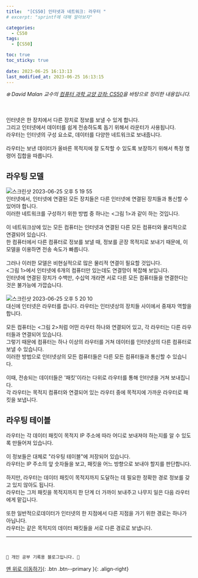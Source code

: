 ```yaml
---
title:  "[CS50] 인터넷과 네트워크: 라우터 "
# excerpt: "sprintf에 대해 알아보자"

categories:
  - CS50
tags:
  - [CS50]

toc: true
toc_sticky: true
 
date: 2023-06-25 16:13:13
last_modified_at: 2023-06-25 16:13:15
---
```



_❄️ David Malan 교수의 [컴퓨터 과학 교양 강좌: CS50](https://www.edwith.org/cs50/lecture/22869?isDesc=false)을 바탕으로 정리한 내용입니다._

<br>

인터넷은 한 장치에서 다른 장치로 정보를 보낼 수 있게 합니다.<br>
그리고 인터넷에서 데이터를 쉽게 전송하도록 돕기 위해서 라운터가 사용됩니다.<br>
라우터는 인터넷의 구성 요소로, 데이터를 다양한 네트워크로 보내줍니다.<br><br>
라우터는 보낸 데이터가 올바른 목적지에 잘 도착할 수 있도록 보장하기 위해서 특정 명령어 집합을 따릅니다.

## 라우팅 모델
![스크린샷 2023-06-25 오후 5 19 55](https://github.com/minju412/jenkins-test/assets/59405576/5ea4cf54-f6e1-4d4d-a8d0-cb7db13e7469)<br>
인터넷에서, 인터넷에 연결된 모든 장치들은 다른 인터넷에 연결된 장치들과 통신할 수 있어야 합니다.<br>
이러한 네트워크를 구성하기 위한 방법 중 하나는 <그림 1>과 같이 하는 것입니다.<br><br>
이 네트워크상에 있는 모든 컴퓨터는 인터넷과 연결된 다른 모든 컴퓨터와 물리적으로 연결되어 있습니다.<br>
한 컴퓨터에서 다른 컴퓨터로 정보를 보낼 때, 정보를 곧장 목적지로 보내기 때문에, 이 모델을 이용하면 전송 속도가 빠릅니다.<br><br>
그러나 이러한 모델은 비현실적으로 많은 물리적 연결이 필요할 것입니다.<br>
<그림 1>에서 인터넷에 6개의 컴퓨터만 있는데도 연결망이 복잡해 보입니다.<br>
인터넷에 연결된 장치가 수백만, 수십억 개라면 서로 다른 모든 컴퓨터들을 연결한다는 것은 불가능에 가깝습니다.<br><br>
![스크린샷 2023-06-25 오후 5 20 10](https://github.com/minju412/jenkins-test/assets/59405576/c7dac5b4-c03b-42d8-9094-3c5a57239c50)<br>
대신에 인터넷은 라우터를 씁니다. 라우터는 인터넷상의 장치들 사이에서 중재자 역할을 합니다.<br><br>
모든 컴퓨터는 <그림 2>처럼 어떤 라우터 하나와 연결되어 있고, 각 라우터는 다른 라우터들과 연결되어 있습니다.<br>
그렇기 때문에 컴퓨터는 하나 이상의 라우터를 거쳐 데이터를 인터넷상의 다른 컴퓨터로 보낼 수 있습니다.<br>
이러한 방법으로 인터넷상의 모든 컴퓨터들은 다른 모든 컴퓨터들과 통신할 수 있습니다.<br><br>
이때, 전송되는 데이터들은 '패킷'이라는 다위로 라우터를 통해 인터넷을 거쳐 보내집니다.<br>
각 라우터는 목적지 컴퓨터와 연결되어 있는 라우터 중에 목적지에 가까운 라우터로 패킷을 보냅니다.

## 라우팅 테이블
라우터는 각 데이터 패킷이 목적지 IP 주소에 따라 어디로 보내져야 하는지를 알 수 있도록 만들어져 있습니다.<br><br>
이 정보들은 대체로 "라우팅 테이블"에 저장되어 있습니다.<br>
라우터는 IP 주소의 앞 숫자들을 보고, 패킷을 어느 방향으로 보내야 할지를 판단합니다.<br><br>
하지만, 라우터는 데이터 패킷이 목적지까지 도달하는 데 필요한 정확한 경로 정보를 갖고 있지 않아도 됩니다.<br>
라우터는 그저 패킷을 목적지까지 한 단계 더 가까이 보내주고 나무지 일은 다음 라우터에게 맡깁니다.<br><br>
또한 일반적으로데이터가 인터넷의 한 지점에서 다른 지점을 가기 위한 경로는 하나가 아닙니다.<br>
라우터는 같은 목적지의 데이터 패킷들을 서로 다른 경로로 보냅니다.
















***
<br>


    💛 개인 공부 기록용 블로그입니다. 👻

[맨 위로 이동하기](#){: .btn .btn--primary }{: .align-right}